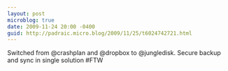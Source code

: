 ```yaml
---
layout: post
microblog: true
date: 2009-11-24 20:00 -0400
guid: http://padraic.micro.blog/2009/11/25/t6024742721.html
---
```

Switched from @crashplan and @dropbox to @jungledisk. Secure backup and sync in single solution #FTW
